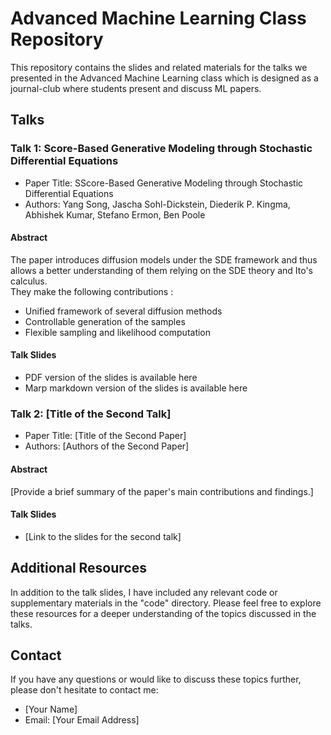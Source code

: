 # Advanced Machine Learning Class Repository

This repository contains the slides and related materials for the talks we presented in the Advanced Machine Learning class which is designed as a journal-club where students present and discuss ML papers. 

## Talks

### Talk 1: Score-Based Generative Modeling through Stochastic Differential Equations

- Paper Title: SScore-Based Generative Modeling through Stochastic Differential Equations
- Authors: Yang Song, Jascha Sohl-Dickstein, Diederik P. Kingma, Abhishek Kumar, Stefano Ermon, Ben Poole

#### Abstract
The paper introduces diffusion models under the SDE framework and thus allows a better understanding of them relying on the SDE theory and Ito's calculus.  
They make the following contributions :  
* Unified framework of several diffusion methods
* Controllable generation of the samples
* Flexible sampling and likelihood computation

#### Talk Slides
- PDF version of the slides is available here
- Marp markdown version of the slides is available here

### Talk 2: [Title of the Second Talk]

- Paper Title: [Title of the Second Paper]
- Authors: [Authors of the Second Paper]

#### Abstract
[Provide a brief summary of the paper's main contributions and findings.]

#### Talk Slides
- [Link to the slides for the second talk]

## Additional Resources

In addition to the talk slides, I have included any relevant code or supplementary materials in the "code" directory. Please feel free to explore these resources for a deeper understanding of the topics discussed in the talks.

## Contact

If you have any questions or would like to discuss these topics further, please don't hesitate to contact me:

- [Your Name]
- Email: [Your Email Address]

